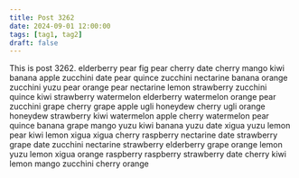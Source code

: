 ```yaml
---
title: Post 3262
date: 2024-09-01 12:00:00
tags: [tag1, tag2]
draft: false
---
```

This is post 3262.
elderberry
pear
fig
pear
cherry
date
cherry
mango
kiwi
banana
apple
zucchini
date
pear
quince
zucchini
nectarine
banana
orange
zucchini
yuzu
pear
orange
pear
nectarine
lemon
strawberry
zucchini
quince
kiwi
strawberry
watermelon
elderberry
watermelon
orange
pear
zucchini
grape
cherry
grape
apple
ugli
honeydew
cherry
ugli
orange
honeydew
strawberry
kiwi
watermelon
apple
cherry
watermelon
pear
quince
banana
grape
mango
yuzu
kiwi
banana
yuzu
date
xigua
yuzu
lemon
pear
kiwi
lemon
xigua
xigua
cherry
raspberry
nectarine
date
strawberry
grape
date
zucchini
nectarine
strawberry
elderberry
grape
orange
lemon
yuzu
lemon
xigua
orange
raspberry
raspberry
strawberry
date
cherry
kiwi
lemon
mango
zucchini
cherry
orange

